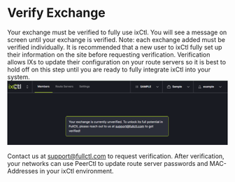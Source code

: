 # Verify Exchange

Your exchange must be verified to fully use ixCtl. You will see a message on screen until your exchange is verified. Note: each exchange added must be verified individually. It is recommended that a new user to ixCtl fully set up their information on the site before requesting verification. Verification allows IXs to update their configuration on your route servers so it is best to hold off on this step until you are ready to fully integrate ixCtl into your system. 
   ![](img/verifyexchange.png)
   
Contact us at support@fullctl.com to request verification. After verification, your networks can use PeerCtl to update route server passwords and MAC-Addresses in your ixCtl environment.
